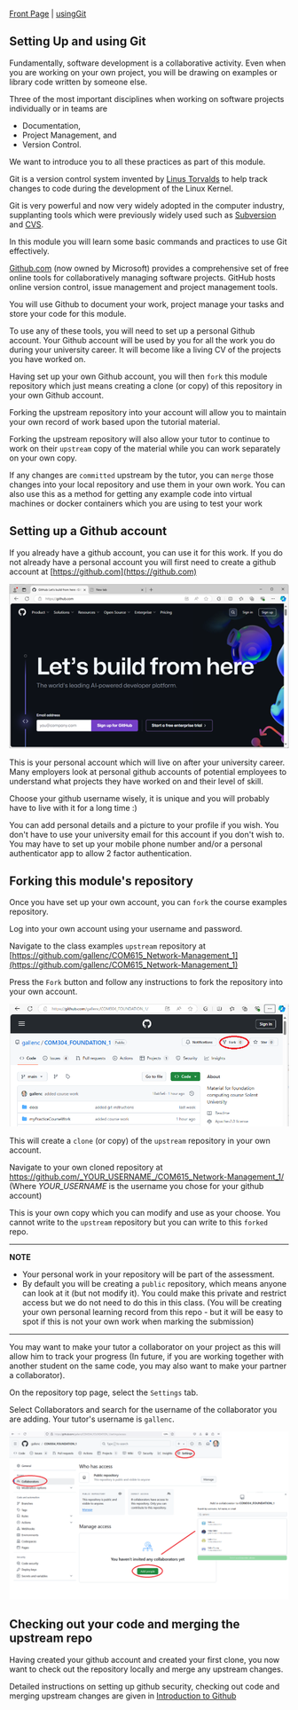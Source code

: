 [Front Page](../../main/README.md) | [usingGit](../usingGit) 

## Setting Up and using Git 
Fundamentally, software development is a collaborative activity.
Even when you are working on your own project, you will be drawing on examples or library code written by someone else. 

Three of the most important disciplines when working on software projects individually or in teams are 
* Documentation, 
* Project Management, and 
* Version Control.

We want to introduce you to all these practices as part of this module.

Git is a version control system invented by [Linus Torvalds](https://en.wikipedia.org/wiki/Linus_Torvalds) to help track changes to code during the development of the Linux Kernel.

Git is very powerful and now very widely adopted in the computer industry, supplanting tools which were previously widely used such as [Subversion](https://subversion.apache.org/) and [CVS](https://www.nongnu.org/cvs/). 

In this module you will learn some basic commands and practices to use Git effectively.

[Github.com](https://github.com/) (now owned by Microsoft) provides a comprehensive set of free online tools for collaboratively managing software projects.
GitHub hosts online version control, issue management and project management tools. 

You will use Github to document your work, project manage your tasks and store your code for this module.

To use any of these tools, you will need to set up a personal Github account. 
Your Github account will be used by you for all the work you do during your university career.
It will become like a living CV of the projects you have worked on.

Having set up your own Github account, you will then `fork` this module repository which just means creating a clone (or copy) of this repository in your own Github account.

Forking the upstream repository into your account will allow you to maintain your own record of work based upon the tutorial material.

Forking the upstream repository will also allow your tutor to continue to work on their `upstream` copy of the material while you can work separately on your own copy.

If any changes are `committed` upstream by the tutor, you can `merge` those changes into your local repository and use them in your own work. 
You can also use this as a method for getting any example code into virtual machines or docker containers which you are using to test your work

## Setting up a Github account

If you already have a github account, you can use it for this work.
If you do not already have a personal account you will first need to create a github account at [https://github.com](https://github.com)

   ![alt text](../usingGit/docs/images/githubFrontPage.png "Figure githubFrontPage.png")
   
This is your personal account which will live on after your university career.
Many employers look at personal github accounts of potential employees to understand what projects they have worked on and their level of skill.

Choose your github username wisely, it is unique and you will probably have to live with it for a long time :)

You can add personal details and a picture to your profile if you wish.
You don't have to use your university email for this account if you don't wish to. 
You may have to set up your mobile phone number and/or a personal authenticator app to allow 2 factor authentication.

## Forking this module's repository
Once you have set up your own account, you can `fork` the course examples repository.

Log into your own account using your username and password.

Navigate to the class examples `upstream` repository at [https://github.com/gallenc/COM615_Network-Management_1](https://github.com/gallenc/COM615_Network-Management_1)

Press the `Fork` button and follow any instructions to fork the repository into your own account.

   ![alt text](../usingGit/docs/images/githubForkPage.png "Figure githubForkPage.png")

This will create a `clone` (or copy) of the `upstream` repository in your own account. 

Navigate to your own cloned repository at https://github.com/_YOUR_USERNAME_/COM615_Network-Management_1/
(Where _YOUR_USERNAME_ is the username you chose for your github account)

This is your own copy which you can modify and use as your choose.
You cannot write to the `upstream` repository but you can write to this `forked` repo.

---
**NOTE**

* Your personal work in your repository will be part of the assessment.
* By default you will be creating a `public` repository, which means anyone can look at it (but not modify it). 
  You could make this private and restrict access but we do not need to do this in this class.
  (You will be creating your own personal learning record from this repo - but it will be easy to spot if this is not your own work when marking the submission)

---

You may want to make your tutor a collaborator on your project as this will allow him to track your progress 
(In future, if you are working together with another student on the same code, you may also want to make your partner a collaborator).

On the repository top page, select the `Settings` tab.

Select Collaborators and search for the username of the collaborator you are adding. 
Your tutor's username is `gallenc`.

   ![alt text](../usingGit/docs/images/addCollaborator.png "Figure addCollaborator.png")

## Checking out your code and merging the upstream repo

Having created your github account and created your first clone, you now want to check out the repository locally and merge any upstream changes.

Detailed instructions on setting up github security, checking out code and merging upstream changes are given in  [Introduction to Github](../usingGit/docs/introductionToGitHub.md) 
